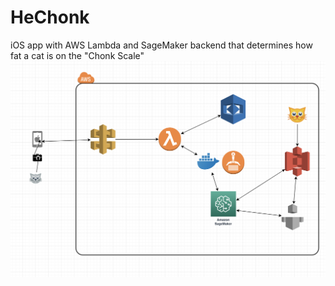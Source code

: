 # HeChonk
iOS app with AWS Lambda and SageMaker backend that determines how fat a cat is on the "Chonk Scale"
![Image](https://github.com/cfullerton/HeChonk/blob/master/Screen%20Shot%202019-02-10%20at%2012.54.55%20AM.png?raw=true)
